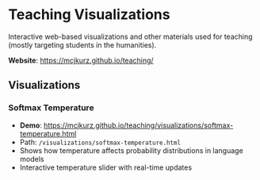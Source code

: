 # Teaching Visualizations

Interactive web-based visualizations and other materials used for teaching (mostly targeting students in the humanities).

**Website**: https://mcjkurz.github.io/teaching/

## Visualizations

### Softmax Temperature
- **Demo**: https://mcjkurz.github.io/teaching/visualizations/softmax-temperature.html
- Path: `/visualizations/softmax-temperature.html`
- Shows how temperature affects probability distributions in language models
- Interactive temperature slider with real-time updates